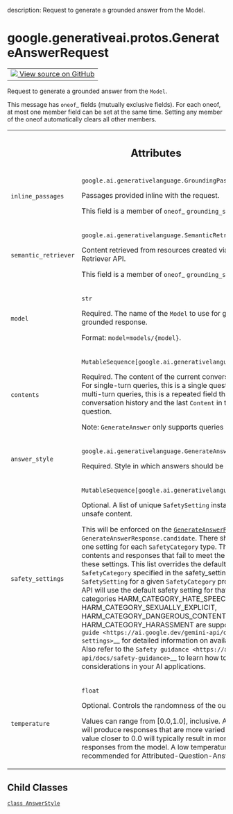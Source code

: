 description: Request to generate a grounded answer from the Model.

<div itemscope itemtype="http://developers.google.com/ReferenceObject">
<meta itemprop="name" content="google.generativeai.protos.GenerateAnswerRequest" />
<meta itemprop="path" content="Stable" />
<meta itemprop="property" content="AnswerStyle"/>
</div>

# google.generativeai.protos.GenerateAnswerRequest

<!-- Insert buttons and diff -->

<table class="tfo-notebook-buttons tfo-api nocontent">
<td>
  <a target="_blank" href="https://github.com/googleapis/google-cloud-python/tree/main/packages/google-ai-generativelanguage/google/ai/generativelanguage_v1beta/types/generative_service.py#L1151-L1280">
    <img src="https://www.tensorflow.org/images/GitHub-Mark-32px.png" />
    View source on GitHub
  </a>
</td>
</table>



Request to generate a grounded answer from the ``Model``.

<!-- Placeholder for "Used in" -->

This message has `oneof`_ fields (mutually exclusive fields).
For each oneof, at most one member field can be set at the same time.
Setting any member of the oneof automatically clears all other
members.




<!-- Tabular view -->
 <table class="responsive fixed orange">
<colgroup><col width="214px"><col></colgroup>
<tr><th colspan="2"><h2 class="add-link">Attributes</h2></th></tr>

<tr>
<td>

`inline_passages`<a id="inline_passages"></a>

</td>
<td>

`google.ai.generativelanguage.GroundingPassages`

Passages provided inline with the request.

This field is a member of `oneof`_ ``grounding_source``.

</td>
</tr><tr>
<td>

`semantic_retriever`<a id="semantic_retriever"></a>

</td>
<td>

`google.ai.generativelanguage.SemanticRetrieverConfig`

Content retrieved from resources created via
the Semantic Retriever API.

This field is a member of `oneof`_ ``grounding_source``.

</td>
</tr><tr>
<td>

`model`<a id="model"></a>

</td>
<td>

`str`

Required. The name of the ``Model`` to use for generating
the grounded response.

Format: ``model=models/{model}``.

</td>
</tr><tr>
<td>

`contents`<a id="contents"></a>

</td>
<td>

`MutableSequence[google.ai.generativelanguage.Content]`

Required. The content of the current conversation with the
``Model``. For single-turn queries, this is a single
question to answer. For multi-turn queries, this is a
repeated field that contains conversation history and the
last ``Content`` in the list containing the question.

Note: ``GenerateAnswer`` only supports queries in English.

</td>
</tr><tr>
<td>

`answer_style`<a id="answer_style"></a>

</td>
<td>

`google.ai.generativelanguage.GenerateAnswerRequest.AnswerStyle`

Required. Style in which answers should be
returned.

</td>
</tr><tr>
<td>

`safety_settings`<a id="safety_settings"></a>

</td>
<td>

`MutableSequence[google.ai.generativelanguage.SafetySetting]`

Optional. A list of unique ``SafetySetting`` instances for
blocking unsafe content.

This will be enforced on the
<a href="../../../google/generativeai/protos/GenerateAnswerRequest.md#contents"><code>GenerateAnswerRequest.contents</code></a> and
``GenerateAnswerResponse.candidate``. There should not be
more than one setting for each ``SafetyCategory`` type. The
API will block any contents and responses that fail to meet
the thresholds set by these settings. This list overrides
the default settings for each ``SafetyCategory`` specified
in the safety_settings. If there is no ``SafetySetting`` for
a given ``SafetyCategory`` provided in the list, the API
will use the default safety setting for that category. Harm
categories HARM_CATEGORY_HATE_SPEECH,
HARM_CATEGORY_SEXUALLY_EXPLICIT,
HARM_CATEGORY_DANGEROUS_CONTENT, HARM_CATEGORY_HARASSMENT
are supported. Refer to the
`guide <https://ai.google.dev/gemini-api/docs/safety-settings>`__
for detailed information on available safety settings. Also
refer to the `Safety
guidance <https://ai.google.dev/gemini-api/docs/safety-guidance>`__
to learn how to incorporate safety considerations in your AI
applications.

</td>
</tr><tr>
<td>

`temperature`<a id="temperature"></a>

</td>
<td>

`float`

Optional. Controls the randomness of the output.

Values can range from [0.0,1.0], inclusive. A value closer
to 1.0 will produce responses that are more varied and
creative, while a value closer to 0.0 will typically result
in more straightforward responses from the model. A low
temperature (~0.2) is usually recommended for
Attributed-Question-Answering use cases.


</td>
</tr>
</table>



## Child Classes
[`class AnswerStyle`](../../../google/generativeai/protos/GenerateAnswerRequest/AnswerStyle.md)

